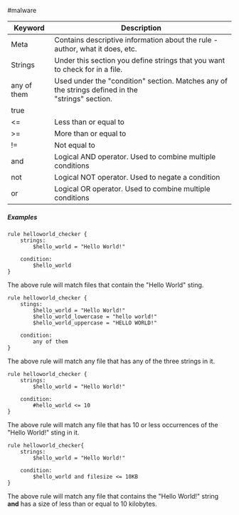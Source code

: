 #malware 


| Keyword     | Description                                                                                         |
| ----------- | --------------------------------------------------------------------------------------------------- |
| Meta        | Contains descriptive information about the rule - author, what it does, etc.                        |
| Strings     | Under this section you define strings that you want to check for in a file.                         |
| any of them | Used under the "condition" section. Matches any of the strings defined in the<br>"strings" section. |
| true        |                                                                                                     |
| <=          | Less than or equal to                                                                               |
| >=          | More than or equal to                                                                               |
| !=          | Not equal to                                                                                        |
| and         | Logical AND operator. Used to combine multiple conditions                                           |
| not         | Logical NOT operator. Used to negate a condition                                                    |
| or          | Logical OR operator. Used to combine multiple conditions                                            |

##### Examples

```yara
rule helloworld_checker {
	strings:
		$hello_world = "Hello World!"

	condition:
		$hello_world
}
```

The above rule will match files that contain the "Hello World" sting.

```yara
rule helloworld_checker {
	stings:
		$hello_world = "Hello World!"
		$hello_world_lowercase = "hello world!"
		$hello_world_uppercase = "HELLO WORLD!"

	condition:
		any of them
}
```

The above rule will match any file that has any of the three strings in it.

```yara
rule helloworld_checker {
	strings:
		$hello_world = "Hello World!"

	condition:
		#hello_world <= 10
}
```

The above rule will match any file that has 10 or less occurrences of the "Hello World!" sting in it.

```yara
rule helloworld_checker{
	strings:
		$hello_world = "Hello World!"

	condition:
		$hello_world and filesize <= 10KB
}
```

The above rule will match any file that contains the "Hello World!" string **and** has a size of less than or equal to 10 kilobytes.